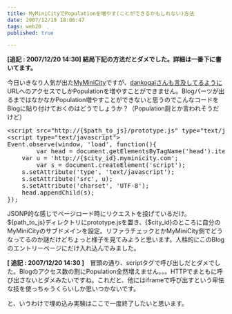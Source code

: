 ```yaml
---
title: MyMiniCityでPopulationを増やす(ことができるかもしれない)方法
date: 2007/12/19 18:06:47
tags: web20
published: true

---
```


<p><strong>[追記 : 2007/12/20 14:30] 結局下記の方法だとダメでした。詳細は一番下に書いてます。</strong></p>

<p>今日いきなり人気が出た<a href="http://myminicity.com/">MyMiniCity</a>ですが、<a href="http://blog.livedoor.jp/dankogai/archives/50970498.html">dankogaiさんも言及してるように</a>URLへのアクセスでしかPopulationを増やすことができません。Blogパーツが出るまではなかなかPopulation増やすことができないと思うのでこんなコードをBlogに貼り付けておくのはどうでしょうか？（Population厨とか言われそうだけど）</p>

<p><pre>
&lt;script src="http://{$path_to_js}/prototype.js" type="text/javascript"&gt;&lt;/script&gt;
&lt;script type="text/javascript"&gt;
Event.observe(window, 'load', function(){
        var head = document.getElementsByTagName('head').item(0);
	var u = 'http://{$city_id}.myminicity.com';
        var s = document.createElement('script');	
	s.setAttribute('type', 'text/javascript');
	s.setAttribute('src', u);
	s.setAttribute('charset', 'UTF-8');
	head.appendChild(s);
});
</pre></p>

<p>JSONP的な感じでページロード時にリクエストを投げているだけ。${path_to_js}ディレクトリにprototype.jsを置き、{$city_id}のところに自分のMyMiniCityのサブドメインを設定。リファラチェックとかMyMiniCity側でどうなってるのか謎だけどちょっと様子を見てみようと思います。人柱的にこのBlogのエントリーページにだけ入れ込んでみました。</p>

<p><strong>[ 追記 : 2007/12/20 14:30 ]</strong>　冒頭の通り、scriptタグで呼び出しだとダメでした。Blogのアクセス数の割にPopulation全然増えません。。。HTTPでまともに呼び出さないとダメみたいですね。これだと、他にはiframeで呼び出すという卑怯な技を使っちゃうくらいしか思いつかないです。</p>

<p>と、いうわけで埋め込み実験はここで一度終了したいと思います。</p>




